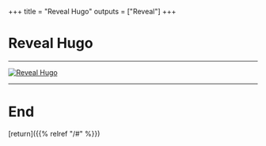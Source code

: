 
+++
title = "Reveal Hugo"
outputs = ["Reveal"]
+++

# Reveal Hugo

---

[![Reveal Hugo](/senare/images/reveal-hugo.png)](https://themes.gohugo.io/reveal-hugo/)

---

# End

[return]({{% relref "/#" %}})


